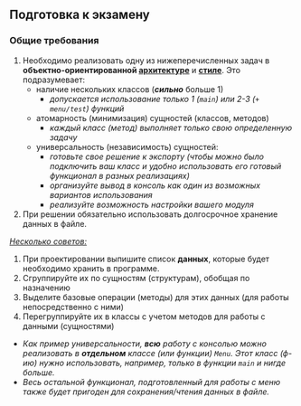
## Подготовка к экзамену

### Общие требования

1. Необходимо реализовать одну из нижеперечисленных задач в **объектно-ориентированной <u>архитектуре</u>** и **<u>стиле</u>**. Это подразумевает:
	- наличие нескольких классов (***сильно*** больше 1)
		- *допускается использование только 1 (`main`) или 2-3 (`+ menu/test`) функций*
	- атомарность (минимизация) сущностей (классов, методов)
		- *каждый класс (метод) выполняет только свою определенную задачу*
	- универсальность (независимость) сущностей:
		- *готовьте свое решение к экспорту (чтобы можно было подключить ваш класс и удобно использовать его готовый функционал в разных реализациях)*
		- *организуйте вывод в консоль как один из возможных вариантов использования*
		- *реализуйте возможность настройки вашего модуля*
1. При решении обязательно использовать долгосрочное хранение данных в файле.

<u>*Несколько советов:*</u>
1. При проектировании выпишите список **данных**, которые будет необходимо хранить в программе.
1. Сгруппируйте их по сущностям (структурам), обобщая по назначению
1. Выделите базовые операции (методы) для этих данных (для работы непосредственно с ними)
1. Перегруппируйте их в классы с учетом методов для работы с данными (сущностями)

- *Как пример универсальности, **всю** работу с консолью можно реализовать в **отдельном** классе (или функции) `Menu`. Этот класс (ф-ию) нужно использовать, например, только в функции `main` и нигде больше.*
- *Весь остальной функционал, подготовленный для работы с меню также будет пригоден для сохранения/чтения данных в файле.*

<!-- 
### Экзаменационные задания

- [Викторина](./quiz.html)
- [Кошелек](./pocket.html)
- [Файловый менеджер](./file_manager.html)
- [Калькулятор](./calculator.html)
- [Переводчик](./translator.html)
- [Виселица](./hangman.html)
- [Солитер](./freecell.html)
- [Тетрис](./tetris.html)
- [Гонки](./racing.html)
- [Танчики](./tanks.html)
- [Автобатл](./autobattle.html)
- [3-в-ряд](./3-in-line.html) -->
